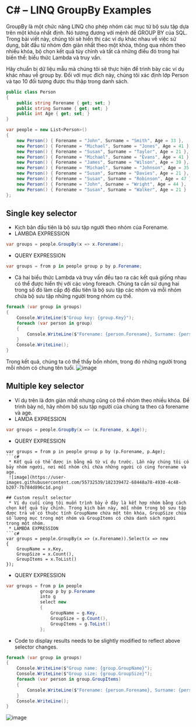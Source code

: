# C# – LINQ GroupBy Examples
GroupBy là một chức năng LINQ cho phép nhóm các mục từ bộ sưu tập dựa trên một khóa nhất định. Nó tương đương với mệnh đề GROUP BY của SQL. Trong bài viết này, chúng tôi sẽ hiển thị các ví dụ khác nhau về việc sử dụng, bắt đầu từ nhóm đơn giản nhất theo một khóa, thông qua nhóm theo nhiều khóa, bộ chọn kết quả tùy chỉnh và tất cả những điều đó trong hai biến thể: biểu thức Lambda và truy vấn.

Hãy chuẩn bị dữ liệu mẫu mà chúng tôi sẽ thực hiện để trình bày các ví dụ khác nhau về group by. Đối với mục đích này, chúng tôi xác định lớp Person và tạo 10 đối tượng được thu thập trong danh sách.

```c#
public class Person
{
    public string Forename { get; set; }
    public string Surname { get; set; }
    public int Age { get; set; }
}
```
```c#
var people = new List<Person>()
{
    new Person() { Forename = "John", Surname = "Smith", Age = 33 },
    new Person() { Forename = "Michael", Surname = "Jones", Age = 41 },
    new Person() { Forename = "Susan", Surname = "Taylor", Age = 21 },
    new Person() { Forename = "Michael", Surname = "Evans", Age = 41 },
    new Person() { Forename = "James", Surname = "Wilson", Age = 39 },
    new Person() { Forename = "Michael", Surname = "Johnson", Age = 35 },
    new Person() { Forename = "Susan", Surname = "Davies", Age = 21 },
    new Person() { Forename = "Susan", Surname = "Robinson", Age = 47 },
    new Person() { Forename = "John", Surname = "Wright", Age = 44 },
    new Person() { Forename = "Susan", Surname = "Walker", Age = 21 }
};
```
## Single key selector
 * Kịch bản đầu tiên là bộ sưu tập người theo nhóm của Forename.
 * LAMBDA EXPRESSION
```c#
var groups = people.GroupBy(x => x.Forename);
```
 * QUERY EXPRESSION
```c#
var groups = from p in people group p by p.Forename;
```
 * Cả hai biểu thức Lambda và truy vấn đều tạo ra các kết quả giống nhau có thể được hiển thị với các vòng foreach. Chúng ta cần sử dụng hai trong số đó làm cấp độ đầu tiên là bộ sưu tập các nhóm và mỗi nhóm chứa bộ sưu tập những người trong nhóm cụ thể.
```c#
foreach (var group in groups)
{
    Console.WriteLine($"Group key: {group.Key}");
    foreach (var person in group)
    {
        Console.WriteLine($"Forename: {person.Forename}, Surname: {person.Surname}, Age: {person.Age}");
    }
    Console.WriteLine();
}
```
Trong kết quả, chúng ta có thể thấy bốn nhóm, trong đó những người trong mỗi nhóm có chung tên tuổi.
![image](https://user-images.githubusercontent.com/55732539/182334824-65043d27-886c-4d69-a5d7-583b0c6a04f1.png)

## Multiple key selector
 * Ví dụ trên là đơn giản nhất nhưng cũng có thể nhóm theo nhiều khóa. Để trình bày nó, hãy nhóm bộ sưu tập người của chúng ta theo cả forename và age.
 * LAMDA EXPRESSION
```c#
var groups = people.GroupBy(x => (x.Forename, x.Age));
```
 * QUERY EXPRESSION
```
var groups = from p in people group p by (p.Forename, p.Age);
```c#
 * Kết quả có thể được in bằng mã từ ví dụ trước. Lần này chúng tôi có bảy nhóm người, nơi mỗi nhóm chỉ chứa những người có cùng forename và age.
 ![image](https://user-images.githubusercontent.com/55732539/182339472-68448a78-4930-4c48-b207-7b784d896c1d.png)
 
## Custom result selector
 * Ví dụ cuối cùng tôi muốn trình bày ở đây là kết hợp nhóm bằng cách chọn kết quả tùy chỉnh. Trong kịch bản này, mỗi nhóm trong bộ sưu tập được trả về có thuộc tính GroupName chứa một tên khóa, GroupSize chứa số lượng mục trong một nhóm và GroupItems có chứa danh sách người trong một nhóm.
 * LAMBDA EXPRESSION
```c#
var groups = people.GroupBy(x => (x.Forename)).Select(x => new
{
    GroupName = x.Key,
    GroupSize = x.Count(),
    GroupItems = x.ToList()
});
```
 * QUERY EXPRESSION
```c#
var groups = from p in people
             group p by p.Forename
             into g
             select new
             {
                 GroupName = g.Key,
                 GroupSize = g.Count(),
                 GroupItems = g.ToList()
             };
```
 * Code to display results needs to be slightly modified to reflect above selector changes.
```c#
foreach (var group in groups)
{
    Console.WriteLine($"Group name: {group.GroupName}");
    Console.WriteLine($"Group size: {group.GroupSize}");
    foreach (var person in group.GroupItems)
    {
        Console.WriteLine($"Forename: {person.Forename}, Surname: {person.Surname}, Age: {person.Age}");
    }
    Console.WriteLine();
}
```
![image](https://user-images.githubusercontent.com/55732539/182340980-ba030fd1-250a-4116-8446-18d034eb504f.png)
